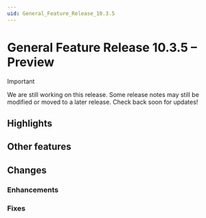 ```yaml
---
uid: General_Feature_Release_10.3.5
---
```


# General Feature Release 10.3.5 – Preview

> [!IMPORTANT]
> We are still working on this release. Some release notes may still be modified or moved to a later release. Check back soon for updates!

<!-- 
> [!TIP]
>
> - For release notes related to DataMiner Cube, see [DataMiner Cube Feature Release 10.3.5](xref:Cube_Feature_Release_10.3.5).
> - For release notes related to the DataMiner web applications, see [DataMiner web apps Feature Release 10.3.5](xref:Web_apps_Feature_Release_10.3.5).
> - For information on how to upgrade DataMiner, see [Upgrading a DataMiner Agent](xref:Upgrading_a_DataMiner_Agent).
-->

## Highlights

## Other features

## Changes

### Enhancements

### Fixes
